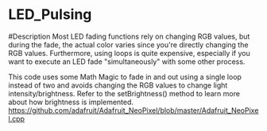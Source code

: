 # LED_Pulsing

#Description
Most LED fading functions rely on changing RGB values, but during the fade, the actual color varies since you're directly changing the RGB values. Furthermore, using loops is quite expensive, especially if you want to execute an LED fade "simultaneously" with some other process.

This code uses some Math Magic to fade in and out using a single loop instead of two and avoids changing the RGB values to change light intensity/brightness. Refer to the setBrightness() method to learn more about how brightness is implemented. 
https://github.com/adafruit/Adafruit_NeoPixel/blob/master/Adafruit_NeoPixel.cpp
